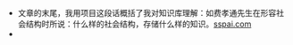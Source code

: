 -  文章的末尾，我用项目这段话概括了我对知识库理解：如费孝通先生在形容社会结构时所说：什么样的社会结构，存储什么样的知识。[sspai.com](https://sspai.com/post/69922)
- 
